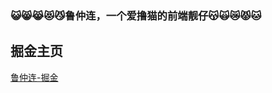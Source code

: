 ### 😺😸😹😻😼鲁仲连，一个爱撸猫的前端靓仔😽🙀😿😾🐱
## 掘金主页
[鲁仲连-掘金](https://juejin.cn/user/1832253620225116)
<!--
**luzhonglian/luzhonglian** is a ✨ _special_ ✨ repository because its `README.md` (this file) appears on your GitHub profile.

Here are some ideas to get you started:

- 🔭 I’m currently working on ...
- 🌱 I’m currently learning ...
- 👯 I’m looking to collaborate on ...
- 🤔 I’m looking for help with ...
- 💬 Ask me about ...
- 📫 How to reach me: ...
- 😄 Pronouns: ...
- ⚡ Fun fact: ...
-->
